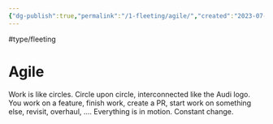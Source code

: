 ```yaml
---
{"dg-publish":true,"permalink":"/1-fleeting/agile/","created":"2023-07-20T18:47:03.166-06:00","updated":"2023-08-17T09:19:25.091-06:00"}
---
```


#type/fleeting
# Agile

Work is like circles. Circle upon circle, interconnected like the Audi logo. You work on a feature, finish work, create a PR, start work on something else, revisit, overhaul, ....
Everything is in motion. Constant change.